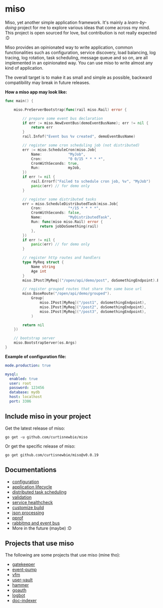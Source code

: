 # miso

Miso, yet another simple application framework. It's mainly a <i>learn-by-doing</i> project for me to explore various ideas that come across my mind. This project is open sourced for love, but contribution is not really expected :D

Miso provides an opinionated way to write application, common functionalities such as configuration, service discovery, load balancing, log tracing, log rotation, task scheduling, message queue and so on, are all implemented in an opinionated way. You can use miso to write almost any kind of application.

The overall target is to make it as small and simple as possible, backward compatibility may break in future releases.

**How a miso app may look like:**

```go
func main() {

	miso.PreServerBootstrap(func(rail miso.Rail) error {

		// prepare some event bus declaration
		if err := miso.NewEventBus(demoEventBusName); err != nil {
			return err
		}
		rail.Infof("Event bus %v created", demoEventBusName)

		// register some cron scheduling job (not distributed)
		err := miso.ScheduleCron(miso.Job{
			Name:            "MyJob",
			Cron:            "0 0/15 * * * *",
			CronWithSeconds: true,
			Run:             myJob,
		})
		if err != nil {
			rail.Errorf("Failed to schedule cron job, %v", "MyJob")
			panic(err) // for demo only
		}

		// register some distributed tasks
		err = miso.ScheduleDistributedTask(miso.Job{
			Cron:            "*/15 * * * *",
			CronWithSeconds: false,
			Name:            "MyDistributedTask",
			Run: func(miso miso.Rail) error {
				return jobDoSomething(rail)
			},
		})
		if err != nil {
			panic(err) // for demo only
		}

		// register http routes and handlers
		type MyReq struct {
			Name string
			Age int
		}
		miso.IPost[MyReq]("/open/api/demo/post", doSomethingEndpoint).Build()

		// register grouped routes that share the same base url
		miso.BaseRoute("/open/api/demo/grouped").
			Group(
				miso.IPost[MyReq]("/post1", doSomethingEndpoint),
				miso.IPost[MyReq]("/post2", doSomethingEndpoint),
				miso.IPost[MyReq]("/post3", doSomethingEndpoint),
			)

		return nil
	})

	// bootstrap server
	miso.BootstrapServer(os.Args)
}
```

**Example of configuration file:**

```yml
mode.production: true

mysql:
  enabled: true
  user: root
  password: 123456
  database: mydb
  host: localhost
  port: 3306
```

## Include miso in your project

Get the latest release of miso:

```
go get -u github.com/curtisnewbie/miso
```

Or get the specific release of miso:

```
go get github.com/curtisnewbie/miso@v0.0.19
```

## Documentations

- [configuration](./doc/config.md)
- [application lifecycle](./doc/lifecycle.md)
- [distributed task scheduling](./doc/dtask.md)
- [validation](./doc/validate.md)
- [service healthcheck](./doc/health.md)
- [customize build](./doc/customize_build.md)
- [json processing](./doc/json.md)
- [pprof](./doc/pprof.md)
- [rabbitmq and event bus](./doc/rabbitmq.md)
- More in the future (maybe) :D

## Projects that use miso

The following are some projects that use miso (mine tho):

- [gatekeeper](https://github.com/curtisnewbie/gatekeeper)
- [event-pump](https://github.com/curtisnewbie/event-pump)
- [vfm](https://github.com/curtisnewbie/vfm)
- [user-vault](https://github.com/curtisnewbie/user-vault)
- [hammer](https://github.com/curtisnewbie/hammer)
- [goauth](https://github.com/curtisnewbie/goauth)
- [logbot](https://github.com/curtisnewbie/logbot)
- [doc-indexer](https://github.com/curtisnewbie/doc-indexer)